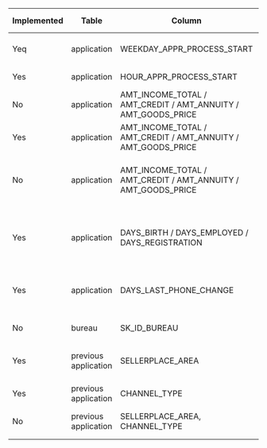 | Implemented | Table                | Column                                                        | Idea                                                         | Why?                                                                  | Measured Improvement |
| ----------- | -------------------- | ------------------------------------------------------------- | ------------------------------------------------------------ | --------------------------------------------------------------------- | -------------------- |
| Yeq         | application          | WEEKDAY_APPR_PROCESS_START                                    | Project Monday ... Sunday on a circle                        | Model should know that after Sunday there is Monday.                  | Weak                 |
| Yes         | application          | HOUR_APPR_PROCESS_START                                       | Project 0 ..< 24 hour on a circle                            | Model should know that after 23h there is 0h.                         |                      |
| No          | application          | AMT_INCOME_TOTAL / AMT_CREDIT / AMT_ANNUITY / AMT_GOODS_PRICE | Bucket into high/med/low                                     |                                                                       |                      |
| Yes         | application          | AMT_INCOME_TOTAL / AMT_CREDIT / AMT_ANNUITY / AMT_GOODS_PRICE | Ratio CREDIT / INCOME ...                                    |                                                                       | Top predictive power |
| No          | application          | AMT_INCOME_TOTAL / AMT_CREDIT / AMT_ANNUITY / AMT_GOODS_PRICE | Rescale RobustScaler or StandardScaler or MinMaxScaler       |                                                                       |                      |
| Yes         | application          | DAYS_BIRTH / DAYS_EMPLOYED / DAYS_REGISTRATION                | Rescale in years or months, special case unemployed = 365243 |                                                                       | Top predictive power |
| Yes         | application          | DAYS_LAST_PHONE_CHANGE                                        | Rescale in years or months, 0 == no phone?                   |                                                                       | Top predictive power |
| No          | bureau               | SK_ID_BUREAU                                                  | Add the average SK_ID_BUREAU                                 | Leak?       https://www.kaggle.com/kailex/tidy-xgb/code               |                      |
| Yes         | previous application | SELLERPLACE_AREA                                              | CountVectorize the sellerplace_area                          |                                                                       |                      |
| Yes         | previous application | CHANNEL_TYPE                                                  | CountVectorize the channel_type                              |                                                                       |                      |
| No          | previous application | SELLERPLACE_AREA, CHANNEL_TYPE                                | Factorization Machine                                        |                                                                       |                      |
|             |                      |                                                               |                                                              |                                                                       |                      |
|             |                      |                                                               |                                                              |                                                                       |                      |
